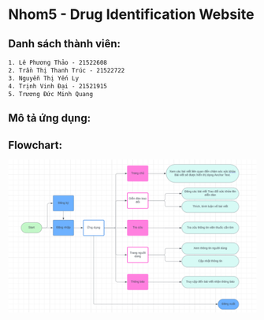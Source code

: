# Nhom5 - Drug Identification Website

## Danh sách thành viên:
    1. Lê Phương Thảo - 21522608
    2. Trần Thị Thanh Trúc - 21522722
    3. Nguyễn Thị Yến Ly 
    4. Trịnh Vinh Đại - 21521915
    5. Trương Đức Minh Quang

## Mô tả ứng dụng:

## Flowchart:
![Flowchart](Nhom5.png)

